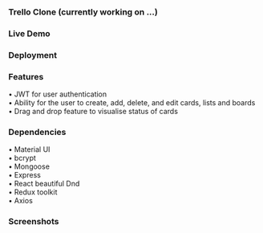 ### Trello Clone (currently working on ...)


### Live Demo

### Deployment

### Features
• JWT for user authentication<br>
• Ability for the user to create, add, delete, and edit cards, lists and boards<br>
• Drag and drop feature to visualise status of cards<br> 

### Dependencies
• Material UI<br>
• bcrypt<br>
• Mongoose<br>
• Express<br>
• React beautiful Dnd<br>
• Redux toolkit<br>
• Axios<br>

### Screenshots


